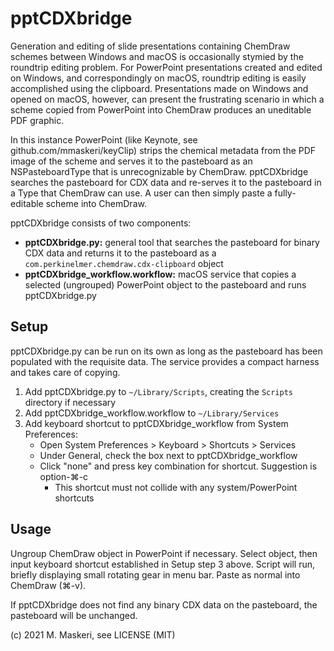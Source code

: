 # pptCDXbridge

Generation and editing of slide presentations containing ChemDraw schemes between Windows and macOS is occasionally stymied by the roundtrip editing problem. For PowerPoint presentations created and edited on Windows, and correspondingly on macOS, roundtrip editing is easily accomplished using the clipboard. Presentations made on Windows and opened on macOS, however, can present the frustrating scenario in which a scheme copied from PowerPoint into ChemDraw produces an uneditable PDF graphic.

In this instance PowerPoint (like Keynote, see github.com/mmaskeri/keyClip) strips the chemical metadata from the PDF image of the scheme and serves it to the pasteboard as an NSPasteboardType that is unrecognizable by ChemDraw. pptCDXbridge searches the pasteboard for CDX data and re-serves it to the pasteboard in a Type that ChemDraw can use. A user can then simply paste a fully-editable scheme into ChemDraw.

pptCDXbridge consists of two components:
- **pptCDXbridge.py:** general tool that searches the pasteboard for binary CDX data and returns it to the pasteboard as a `com.perkinelmer.chemdraw.cdx-clipboard` object
- **pptCDXbridge_workflow.workflow:** macOS service that copies a selected (ungrouped) PowerPoint object to the pasteboard and runs pptCDXbridge.py

## Setup
pptCDXbridge.py can be run on its own as long as the pasteboard has been populated with the requisite data. The service provides a compact harness and takes care of copying.
1. Add pptCDXbridge.py to `~/Library/Scripts`, creating the `Scripts` directory if necessary
2. Add pptCDXbridge_workflow.workflow to `~/Library/Services`
3. Add keyboard shortcut to pptCDXbridge_workflow from System Preferences:
   - Open System Preferences > Keyboard > Shortcuts > Services
   - Under General, check the box next to pptCDXbridge_workflow
   - Click "none" and press key combination for shortcut. Suggestion is option-⌘-c
     - This shortcut must not collide with any system/PowerPoint shortcuts

## Usage
Ungroup ChemDraw object in PowerPoint if necessary. Select object, then input keyboard shortcut established in Setup step 3 above. Script will run, briefly displaying small rotating gear in menu bar. Paste as normal into ChemDraw (⌘-v).

If pptCDXbridge does not find any binary CDX data on the pasteboard, the pasteboard will be unchanged.

(c) 2021 M. Maskeri, see LICENSE (MIT)
